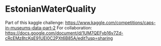 # EstonianWaterQuality
Part of this kaggle challenge: https://www.kaggle.com/competitions/caps-in-museums-data-part-2
For collaboration: https://docs.google.com/document/d/1UM7QEFyb16v7Zd-cRcEMz8tcKqE91UEl0C2PXt6B85A/edit?usp=sharing
